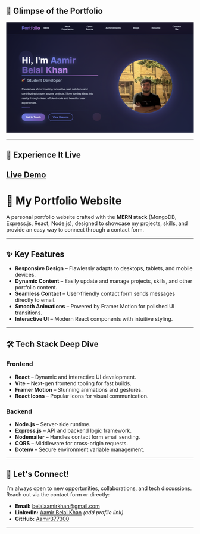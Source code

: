 ## 📸 Glimpse of the Portfolio  

![Portfolio Screenshot](./screenshot.png)

---

## 🔗 Experience It Live  

[Live Demo](https://portfolio-5owp9zdob-aamir-khans-projects-03a08131.vercel.app/)
---

# 🚀 My Portfolio Website  

A personal portfolio website crafted with the **MERN stack** (MongoDB, Express.js, React, Node.js), designed to showcase my projects, skills, and provide an easy way to connect through a contact form.  

---

## ✨ Key Features  

- **Responsive Design** – Flawlessly adapts to desktops, tablets, and mobile devices.  
- **Dynamic Content** – Easily update and manage projects, skills, and other portfolio content.  
- **Seamless Contact** – User-friendly contact form sends messages directly to email.  
- **Smooth Animations** – Powered by Framer Motion for polished UI transitions.  
- **Interactive UI** – Modern React components with intuitive styling.  

---

## 🛠️ Tech Stack Deep Dive  

### Frontend  
- **React** – Dynamic and interactive UI development.  
- **Vite** – Next-gen frontend tooling for fast builds.  
- **Framer Motion** – Stunning animations and gestures.  
- **React Icons** – Popular icons for visual communication.   

### Backend  
- **Node.js** – Server-side runtime.  
- **Express.js** – API and backend logic framework.  
- **Nodemailer** – Handles contact form email sending.  
- **CORS** – Middleware for cross-origin requests.  
- **Dotenv** – Secure environment variable management.  
 



---

## 📧 Let's Connect!  

I’m always open to new opportunities, collaborations, and tech discussions. Reach out via the contact form or directly:  

- **Email:** [belalaamirkhan@gmail.com](mailto:belalaamirkhan@gmail.com)  
- **LinkedIn:** [Aamir Belal Khan](https://www.linkedin.com/in/) *(add profile link)*  
- **GitHub:** [Aamir377300](https://github.com/Aamir377300)  

---
